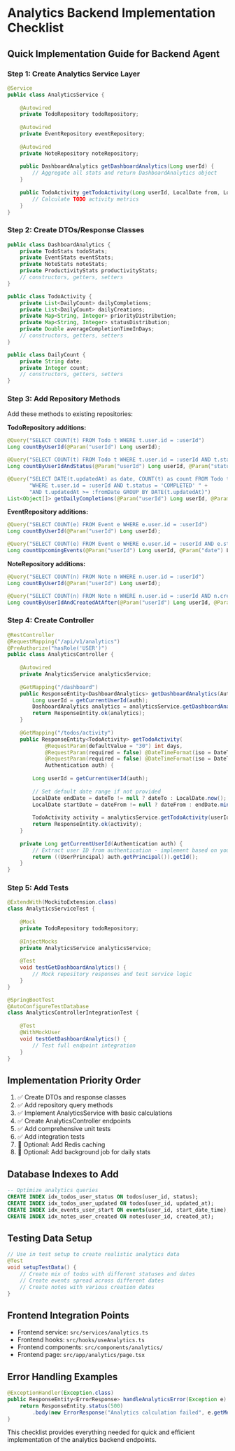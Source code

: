# Analytics Backend Implementation Checklist

## Quick Implementation Guide for Backend Agent

### Step 1: Create Analytics Service Layer
```java
@Service
public class AnalyticsService {
    
    @Autowired
    private TodoRepository todoRepository;
    
    @Autowired
    private EventRepository eventRepository;
    
    @Autowired
    private NoteRepository noteRepository;
    
    public DashboardAnalytics getDashboardAnalytics(Long userId) {
        // Aggregate all stats and return DashboardAnalytics object
    }
    
    public TodoActivity getTodoActivity(Long userId, LocalDate from, LocalDate to) {
        // Calculate TODO activity metrics
    }
}
```

### Step 2: Create DTOs/Response Classes
```java
public class DashboardAnalytics {
    private TodoStats todoStats;
    private EventStats eventStats;
    private NoteStats noteStats;
    private ProductivityStats productivityStats;
    // constructors, getters, setters
}

public class TodoActivity {
    private List<DailyCount> dailyCompletions;
    private List<DailyCount> dailyCreations;
    private Map<String, Integer> priorityDistribution;
    private Map<String, Integer> statusDistribution;
    private Double averageCompletionTimeInDays;
    // constructors, getters, setters
}

public class DailyCount {
    private String date;
    private Integer count;
    // constructors, getters, setters
}
```

### Step 3: Add Repository Methods
Add these methods to existing repositories:

**TodoRepository additions:**
```java
@Query("SELECT COUNT(t) FROM Todo t WHERE t.user.id = :userId")
Long countByUserId(@Param("userId") Long userId);

@Query("SELECT COUNT(t) FROM Todo t WHERE t.user.id = :userId AND t.status = :status")
Long countByUserIdAndStatus(@Param("userId") Long userId, @Param("status") TodoStatus status);

@Query("SELECT DATE(t.updatedAt) as date, COUNT(t) as count FROM Todo t " +
       "WHERE t.user.id = :userId AND t.status = 'COMPLETED' " +
       "AND t.updatedAt >= :fromDate GROUP BY DATE(t.updatedAt)")
List<Object[]> getDailyCompletions(@Param("userId") Long userId, @Param("fromDate") LocalDateTime fromDate);
```

**EventRepository additions:**
```java
@Query("SELECT COUNT(e) FROM Event e WHERE e.user.id = :userId")
Long countByUserId(@Param("userId") Long userId);

@Query("SELECT COUNT(e) FROM Event e WHERE e.user.id = :userId AND e.startDateTime >= :date")
Long countUpcomingEvents(@Param("userId") Long userId, @Param("date") LocalDateTime date);
```

**NoteRepository additions:**
```java
@Query("SELECT COUNT(n) FROM Note n WHERE n.user.id = :userId")
Long countByUserId(@Param("userId") Long userId);

@Query("SELECT COUNT(n) FROM Note n WHERE n.user.id = :userId AND n.createdAt >= :date")
Long countByUserIdAndCreatedAtAfter(@Param("userId") Long userId, @Param("date") LocalDateTime date);
```

### Step 4: Create Controller
```java
@RestController
@RequestMapping("/api/v1/analytics")
@PreAuthorize("hasRole('USER')")
public class AnalyticsController {
    
    @Autowired
    private AnalyticsService analyticsService;
    
    @GetMapping("/dashboard")
    public ResponseEntity<DashboardAnalytics> getDashboardAnalytics(Authentication auth) {
        Long userId = getCurrentUserId(auth);
        DashboardAnalytics analytics = analyticsService.getDashboardAnalytics(userId);
        return ResponseEntity.ok(analytics);
    }
    
    @GetMapping("/todos/activity")
    public ResponseEntity<TodoActivity> getTodoActivity(
            @RequestParam(defaultValue = "30") int days,
            @RequestParam(required = false) @DateTimeFormat(iso = DateTimeFormat.ISO.DATE) LocalDate dateFrom,
            @RequestParam(required = false) @DateTimeFormat(iso = DateTimeFormat.ISO.DATE) LocalDate dateTo,
            Authentication auth) {
        
        Long userId = getCurrentUserId(auth);
        
        // Set default date range if not provided
        LocalDate endDate = dateTo != null ? dateTo : LocalDate.now();
        LocalDate startDate = dateFrom != null ? dateFrom : endDate.minusDays(days);
        
        TodoActivity activity = analyticsService.getTodoActivity(userId, startDate, endDate);
        return ResponseEntity.ok(activity);
    }
    
    private Long getCurrentUserId(Authentication auth) {
        // Extract user ID from authentication - implement based on your auth system
        return ((UserPrincipal) auth.getPrincipal()).getId();
    }
}
```

### Step 5: Add Tests
```java
@ExtendWith(MockitoExtension.class)
class AnalyticsServiceTest {
    
    @Mock
    private TodoRepository todoRepository;
    
    @InjectMocks
    private AnalyticsService analyticsService;
    
    @Test
    void testGetDashboardAnalytics() {
        // Mock repository responses and test service logic
    }
}

@SpringBootTest
@AutoConfigureTestDatabase
class AnalyticsControllerIntegrationTest {
    
    @Test
    @WithMockUser
    void testGetDashboardAnalytics() {
        // Test full endpoint integration
    }
}
```

## Implementation Priority Order
1. ✅ Create DTOs and response classes
2. ✅ Add repository query methods
3. ✅ Implement AnalyticsService with basic calculations
4. ✅ Create AnalyticsController endpoints
5. ✅ Add comprehensive unit tests
6. ✅ Add integration tests
7. 🔄 Optional: Add Redis caching
8. 🔄 Optional: Add background job for daily stats

## Database Indexes to Add
```sql
-- Optimize analytics queries
CREATE INDEX idx_todos_user_status ON todos(user_id, status);
CREATE INDEX idx_todos_user_updated ON todos(user_id, updated_at);
CREATE INDEX idx_events_user_start ON events(user_id, start_date_time);
CREATE INDEX idx_notes_user_created ON notes(user_id, created_at);
```

## Testing Data Setup
```java
// Use in test setup to create realistic analytics data
@Test
void setupTestData() {
    // Create mix of todos with different statuses and dates
    // Create events spread across different dates
    // Create notes with various creation dates
}
```

## Frontend Integration Points
- Frontend service: `src/services/analytics.ts`
- Frontend hooks: `src/hooks/useAnalytics.ts`
- Frontend components: `src/components/analytics/`
- Frontend page: `src/app/analytics/page.tsx`

## Error Handling Examples
```java
@ExceptionHandler(Exception.class)
public ResponseEntity<ErrorResponse> handleAnalyticsError(Exception e) {
    return ResponseEntity.status(500)
        .body(new ErrorResponse("Analytics calculation failed", e.getMessage()));
}
```

This checklist provides everything needed for quick and efficient implementation of the analytics backend endpoints.